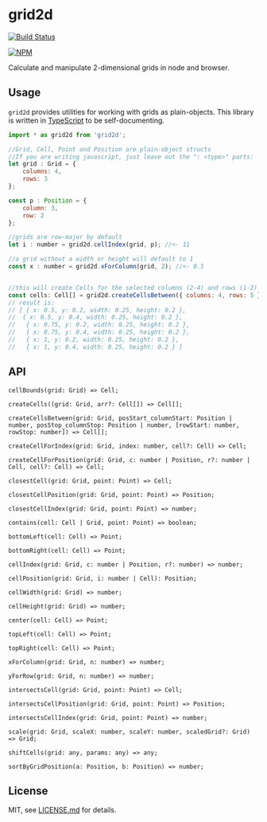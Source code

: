 

# grid2d
[![Build Status](https://travis-ci.org/hapticdata/animitter.png?branch=master)](https://travis-ci.org/hapticdata/animitter)

[![NPM](https://nodei.co/npm/grid2d.png)](https://npmjs.org/package/grid2d)

Calculate and manipulate 2-dimensional grids in node and browser.




## Usage

`grid2d` provides utilities for working with grids as plain-objects. This library is written in [TypeScript](http://typescriptlang.org) to be self-documenting.


```js
import * as grid2d from 'grid2d';

//Grid, Cell, Point and Position are plain-object structs
//If you are writing javascript, just leave out the ": <type>" parts:
let grid : Grid = {
	columns: 4,
	rows: 3
};

const p : Position = {
	column: 3,
	row: 2
};

//grids are row-major by default
let i : number = grid2d.cellIndex(grid, p); //<- 11

//a grid without a width or height will default to 1
const x : number = grid2d.xForColumn(grid, 2); //<- 0.5


//this will create Cells for the selected columns (2-4) and rows (1-2)
const cells: Cell[] = grid2d.createCellsBetween({ columns: 4, rows: 5 }, { column: 2, row: 1 }, { column: 4, row: 2 });
// result is:
// [ { x: 0.5, y: 0.2, width: 0.25, height: 0.2 },
//  { x: 0.5, y: 0.4, width: 0.25, height: 0.2 },
//   { x: 0.75, y: 0.2, width: 0.25, height: 0.2 },
//   { x: 0.75, y: 0.4, width: 0.25, height: 0.2 },
//   { x: 1, y: 0.2, width: 0.25, height: 0.2 },
//   { x: 1, y: 0.4, width: 0.25, height: 0.2 } ]

```


## API

`cellBounds(grid: Grid) => Cell;`

`createCells((grid: Grid, arr?: Cell[]) => Cell[];`

`createCellsBetween(grid: Grid, posStart_columnStart: Position | number, posStop_columnStop: Position | number, [rowStart: number, rowStop: number]) => Cell[];`

`createCellForIndex(grid: Grid, index: number, cell?: Cell) => Cell;`

`createCellForPosition(grid: Grid, c: number | Position, r?: number | Cell, cell?: Cell) => Cell;`

`closestCell(grid: Grid, point: Point) => Cell;`

`closestCellPosition(grid: Grid, point: Point) => Position;`

`closestCellIndex(grid: Grid, point: Point) => number;`

`contains(cell: Cell | Grid, point: Point) => boolean;`

`bottomLeft(cell: Cell) => Point;`

`bottomRight(cell: Cell) => Point;`

`cellIndex(grid: Grid, c: number | Position, r?: number) => number;`

`cellPosition(grid: Grid, i: number | Cell): Position;`

`cellWidth(grid: Grid) => number;`

`cellHeight(grid: Grid) => number;`

`center(cell: Cell) => Point;`

`topLeft(cell: Cell) => Point;`

`topRight(cell: Cell) => Point;`

`xForColumn(grid: Grid, n: number) => number;`

`yForRow(grid: Grid, n: number) => number;`

`intersectsCell(grid: Grid, point: Point) => Cell;`

`intersectsCellPosition(grid: Grid, point: Point) => Position;`

`intersectsCellIndex(grid: Grid, point: Point) => number;`

`scale(grid: Grid, scaleX: number, scaleY: number, scaledGrid?: Grid) => Grid;`

`shiftCells(grid: any, params: any) => any;`

`sortByGridPosition(a: Position, b: Position) => number;`





## License

MIT, see [LICENSE.md](http://github.com/hapticdata/change-keys/blob/master/LICENSE.md) for details.
